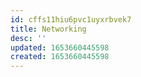 ```yaml
---
id: cffs11hiu6pvc1uyxrbvek7
title: Networking
desc: ''
updated: 1653660445598
created: 1653660445598
---
```


